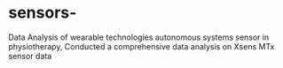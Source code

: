 # sensors-
Data Analysis of wearable technologies autonomous systems sensor in physiotherapy, Conducted a comprehensive data analysis on Xsens MTx sensor data 
